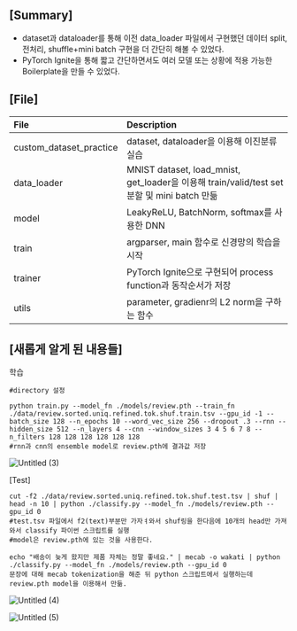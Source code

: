 ## [Summary]

- dataset과 dataloader를 통해 이전 data_loader 파일에서 구현했던 데이터 split, 전처리, shuffle+mini batch 구현을 더 간단히 해볼 수 있었다.
- PyTorch Ignite을 통해 짧고 간단하면서도 여러 모델 또는 상황에 적용 가능한 Boilerplate을 만들 수 있었다.

## **[File]**

|File|Description|
|:-- |:-- |
| custom_dataset_practice|dataset, dataloader을 이용해 이진분류 실습 |
| data_loader | MNIST dataset, load_mnist, get_loader을 이용해 train/valid/test set 분할 및 mini batch 만듦|
| model| LeakyReLU, BatchNorm, softmax를 사용한 DNN|
| train| argparser, main 함수로 신경망의 학습을 시작|
| trainer| PyTorch Ignite으로 구현되어 process function과 동작순서가 저장|
| utils| parameter, gradienr의 L2 norm을 구하는 함수|


## [새롭게 알게 된 내용들]

학습

```
#directory 설정

python train.py --model_fn ./models/review.pth --train_fn ./data/review.sorted.uniq.refined.tok.shuf.train.tsv --gpu_id -1 --batch_size 128 --n_epochs 10 --word_vec_size 256 --dropout .3 --rnn --hidden_size 512 --n_layers 4 --cnn --window_sizes 3 4 5 6 7 8 --n_filters 128 128 128 128 128 128
#rnn과 cnn의 ensemble model로 review.pth에 결과값 저장
```

![Untitled (3)](https://user-images.githubusercontent.com/55529617/108087992-50b27500-70bb-11eb-9c08-805bf3e85788.png)

[Test]

```
cut -f2 ./data/review.sorted.uniq.refined.tok.shuf.test.tsv | shuf | head -n 10 | python ./classify.py --model_fn ./models/review.pth --gpu_id 0
#test.tsv 파일에서 f2(text)부분만 가자ㅕ와서 shuf링을 한다음에 10개의 head만 가져와서 classify 파이썬 스크립트를 실행
#model은 review.pth에 있는 것을 사용한다.

echo "배송이 늦게 왔지만 제품 자체는 정말 좋네요." | mecab -o wakati | python ./classify.py --model_fn ./models/review.pth --gpu_id 0
문장에 대해 mecab tokenization을 해준 뒤 python 스크립트에서 실행하는데 review.pth model을 이용해서 만듦.
```
![Untitled (4)](https://user-images.githubusercontent.com/55529617/108087988-4f814800-70bb-11eb-941a-33d9c79ea3fa.png)

![Untitled (5)](https://user-images.githubusercontent.com/55529617/108087994-514b0b80-70bb-11eb-848e-95d159a90a29.png)
